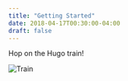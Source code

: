 ```yaml
---
title: "Getting Started"
date: 2018-04-17T00:30:00-04:00
draft: false
---
```


Hop on the Hugo train!

![Train](https://media.giphy.com/media/tKX6FNU9UGwF2/giphy.gif)
